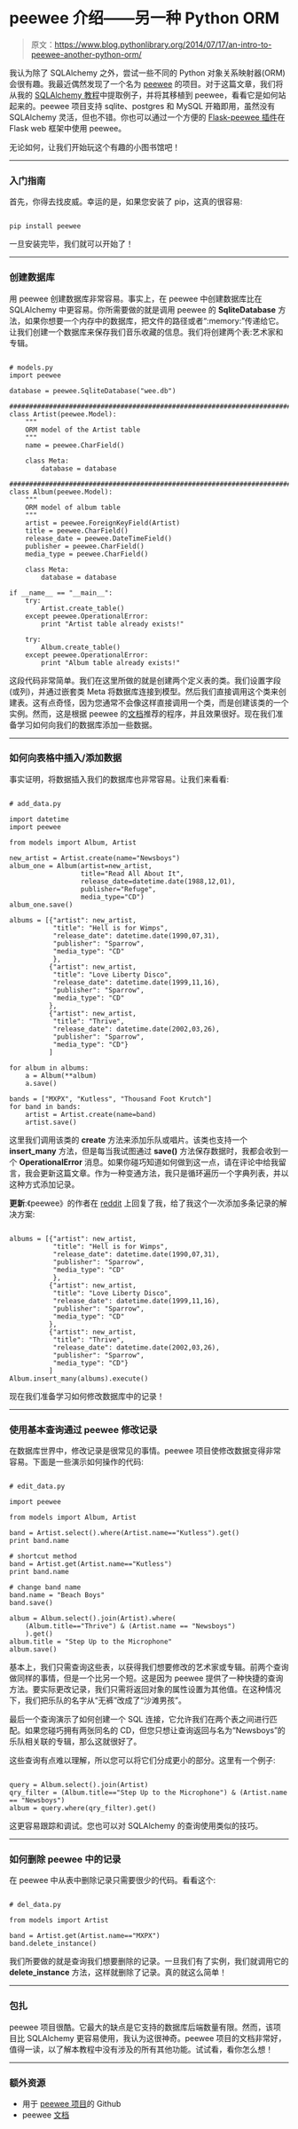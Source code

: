 # peewee 介绍——另一种 Python ORM

> 原文：<https://www.blog.pythonlibrary.org/2014/07/17/an-intro-to-peewee-another-python-orm/>

我认为除了 SQLAlchemy 之外，尝试一些不同的 Python 对象关系映射器(ORM)会很有趣。我最近偶然发现了一个名为 [peewee](https://github.com/coleifer/peewee) 的项目。对于这篇文章，我们将从我的 [SQLAlchemy 教程](https://www.blog.pythonlibrary.org/2012/07/01/a-simple-sqlalchemy-0-7-0-8-tutorial/)中提取例子，并将其移植到 peewee，看看它是如何站起来的。peewee 项目支持 sqlite、postgres 和 MySQL 开箱即用，虽然没有 SQLAlchemy 灵活，但也不错。你也可以通过一个方便的 [Flask-peewee 插件](https://github.com/coleifer/flask-peewee/)在 Flask web 框架中使用 peewee。

无论如何，让我们开始玩这个有趣的小图书馆吧！

* * *

### 入门指南

首先，你得去找皮威。幸运的是，如果您安装了 pip，这真的很容易:

```

pip install peewee

```

一旦安装完毕，我们就可以开始了！

* * *

### 创建数据库

用 peewee 创建数据库非常容易。事实上，在 peewee 中创建数据库比在 SQLAlchemy 中更容易。你所需要做的就是调用 peewee 的 **SqliteDatabase** 方法，如果你想要一个内存中的数据库，把文件的路径或者“:memory:”传递给它。让我们创建一个数据库来保存我们音乐收藏的信息。我们将创建两个表:艺术家和专辑。

```

# models.py
import peewee

database = peewee.SqliteDatabase("wee.db")

########################################################################
class Artist(peewee.Model):
    """
    ORM model of the Artist table
    """
    name = peewee.CharField()

    class Meta:
        database = database

########################################################################
class Album(peewee.Model):
    """
    ORM model of album table
    """
    artist = peewee.ForeignKeyField(Artist)
    title = peewee.CharField()
    release_date = peewee.DateTimeField()
    publisher = peewee.CharField()
    media_type = peewee.CharField()

    class Meta:
        database = database

if __name__ == "__main__":
    try:
        Artist.create_table()
    except peewee.OperationalError:
        print "Artist table already exists!"

    try:
        Album.create_table()
    except peewee.OperationalError:
        print "Album table already exists!"

```

这段代码非常简单。我们在这里所做的就是创建两个定义表的类。我们设置字段(或列)，并通过嵌套类 Meta 将数据库连接到模型。然后我们直接调用这个类来创建表。这有点奇怪，因为您通常不会像这样直接调用一个类，而是创建该类的一个实例。然而，这是根据 peewee 的[文档](http://nbviewer.ipython.org/gist/coleifer/d3faf30bbff67ce5f70c)推荐的程序，并且效果很好。现在我们准备学习如何向我们的数据库添加一些数据。

* * *

### 如何向表格中插入/添加数据

事实证明，将数据插入我们的数据库也非常容易。让我们来看看:

```

# add_data.py

import datetime
import peewee

from models import Album, Artist

new_artist = Artist.create(name="Newsboys")
album_one = Album(artist=new_artist,
                  title="Read All About It",
                  release_date=datetime.date(1988,12,01),
                  publisher="Refuge",
                  media_type="CD")
album_one.save()

albums = [{"artist": new_artist,
           "title": "Hell is for Wimps",
           "release_date": datetime.date(1990,07,31),
           "publisher": "Sparrow",
           "media_type": "CD"
           },
          {"artist": new_artist,
           "title": "Love Liberty Disco", 
           "release_date": datetime.date(1999,11,16),
           "publisher": "Sparrow",
           "media_type": "CD"
          },
          {"artist": new_artist,
           "title": "Thrive",
           "release_date": datetime.date(2002,03,26),
           "publisher": "Sparrow",
           "media_type": "CD"}
          ]

for album in albums:
    a = Album(**album)
    a.save()

bands = ["MXPX", "Kutless", "Thousand Foot Krutch"]
for band in bands:
    artist = Artist.create(name=band)
    artist.save()

```

这里我们调用该类的 **create** 方法来添加乐队或唱片。该类也支持一个 **insert_many** 方法，但是每当我试图通过 **save()** 方法保存数据时，我都会收到一个 **OperationalError** 消息。如果你碰巧知道如何做到这一点，请在评论中给我留言，我会更新这篇文章。作为一种变通方法，我只是循环遍历一个字典列表，并以这种方式添加记录。

**更新**:《peewee》的作者在 [reddit](http://www.reddit.com/r/Python/comments/2bblm4/an_intro_to_peewee_another_python_orm/) 上回复了我，给了我这个一次添加多条记录的解决方案:

```

albums = [{"artist": new_artist,
           "title": "Hell is for Wimps",
           "release_date": datetime.date(1990,07,31),
           "publisher": "Sparrow",
           "media_type": "CD"
           },
          {"artist": new_artist,
           "title": "Love Liberty Disco", 
           "release_date": datetime.date(1999,11,16),
           "publisher": "Sparrow",
           "media_type": "CD"
          },
          {"artist": new_artist,
           "title": "Thrive",
           "release_date": datetime.date(2002,03,26),
           "publisher": "Sparrow",
           "media_type": "CD"}
          ]
Album.insert_many(albums).execute()

```

现在我们准备学习如何修改数据库中的记录！

* * *

### 使用基本查询通过 peewee 修改记录

在数据库世界中，修改记录是很常见的事情。peewee 项目使修改数据变得非常容易。下面是一些演示如何操作的代码:

```

# edit_data.py

import peewee

from models import Album, Artist

band = Artist.select().where(Artist.name=="Kutless").get()
print band.name

# shortcut method
band = Artist.get(Artist.name=="Kutless")
print band.name

# change band name
band.name = "Beach Boys"
band.save()

album = Album.select().join(Artist).where(
    (Album.title=="Thrive") & (Artist.name == "Newsboys")
    ).get()
album.title = "Step Up to the Microphone"
album.save()

```

基本上，我们只需查询这些表，以获得我们想要修改的艺术家或专辑。前两个查询做同样的事情，但是一个比另一个短。这是因为 peewee 提供了一种快捷的查询方法。要实际更改记录，我们只需将返回对象的属性设置为其他值。在这种情况下，我们把乐队的名字从“无裤”改成了“沙滩男孩”。

最后一个查询演示了如何创建一个 SQL 连接，它允许我们在两个表之间进行匹配。如果您碰巧拥有两张同名的 CD，但您只想让查询返回与名为“Newsboys”的乐队相关联的专辑，那么这就很好了。

这些查询有点难以理解，所以您可以将它们分成更小的部分。这里有一个例子:

```

query = Album.select().join(Artist)
qry_filter = (Album.title=="Step Up to the Microphone") & (Artist.name == "Newsboys")
album = query.where(qry_filter).get()

```

这更容易跟踪和调试。您也可以对 SQLAlchemy 的查询使用类似的技巧。

* * *

### 如何删除 peewee 中的记录

在 peewee 中从表中删除记录只需要很少的代码。看看这个:

```

# del_data.py

from models import Artist

band = Artist.get(Artist.name=="MXPX")
band.delete_instance()

```

我们所要做的就是查询我们想要删除的记录。一旦我们有了实例，我们就调用它的 **delete_instance** 方法，这样就删除了记录。真的就这么简单！

* * *

### 包扎

peewee 项目很酷。它最大的缺点是它支持的数据库后端数量有限。然而，该项目比 SQLAlchemy 更容易使用，我认为这很神奇。peewee 项目的文档非常好，值得一读，以了解本教程中没有涉及的所有其他功能。试试看，看你怎么想！

* * *

### 额外资源

*   用于 [peewee 项目](https://github.com/coleifer/peewee)的 Github
*   peewee [文档](http://peewee.readthedocs.org/en/latest/index.html)